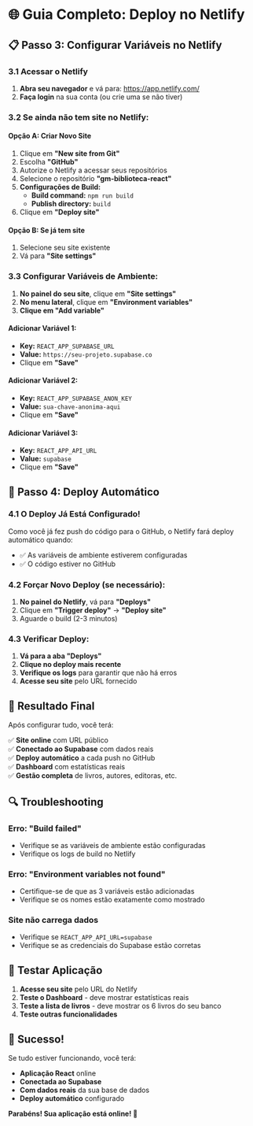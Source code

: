 # 🌐 Guia Completo: Deploy no Netlify

## 📋 **Passo 3: Configurar Variáveis no Netlify**

### **3.1 Acessar o Netlify**
1. **Abra seu navegador** e vá para: https://app.netlify.com/
2. **Faça login** na sua conta (ou crie uma se não tiver)

### **3.2 Se ainda não tem site no Netlify:**

#### **Opção A: Criar Novo Site**
1. Clique em **"New site from Git"**
2. Escolha **"GitHub"**
3. Autorize o Netlify a acessar seus repositórios
4. Selecione o repositório **"gm-biblioteca-react"**
5. **Configurações de Build:**
   - **Build command:** `npm run build`
   - **Publish directory:** `build`
6. Clique em **"Deploy site"**

#### **Opção B: Se já tem site**
1. Selecione seu site existente
2. Vá para **"Site settings"**

### **3.3 Configurar Variáveis de Ambiente:**

1. **No painel do seu site**, clique em **"Site settings"**
2. **No menu lateral**, clique em **"Environment variables"**
3. **Clique em "Add variable"**

#### **Adicionar Variável 1:**
- **Key:** `REACT_APP_SUPABASE_URL`
- **Value:** `https://seu-projeto.supabase.co`
- Clique em **"Save"**

#### **Adicionar Variável 2:**
- **Key:** `REACT_APP_SUPABASE_ANON_KEY`
- **Value:** `sua-chave-anonima-aqui`
- Clique em **"Save"**

#### **Adicionar Variável 3:**
- **Key:** `REACT_APP_API_URL`
- **Value:** `supabase`
- Clique em **"Save"**

## 🚀 **Passo 4: Deploy Automático**

### **4.1 O Deploy Já Está Configurado!**

Como você já fez push do código para o GitHub, o Netlify fará deploy automático quando:
- ✅ As variáveis de ambiente estiverem configuradas
- ✅ O código estiver no GitHub

### **4.2 Forçar Novo Deploy (se necessário):**

1. **No painel do Netlify**, vá para **"Deploys"**
2. Clique em **"Trigger deploy"** → **"Deploy site"**
3. Aguarde o build (2-3 minutos)

### **4.3 Verificar Deploy:**

1. **Vá para a aba "Deploys"**
2. **Clique no deploy mais recente**
3. **Verifique os logs** para garantir que não há erros
4. **Acesse seu site** pelo URL fornecido

## 🎯 **Resultado Final**

Após configurar tudo, você terá:

✅ **Site online** com URL público  
✅ **Conectado ao Supabase** com dados reais  
✅ **Deploy automático** a cada push no GitHub  
✅ **Dashboard** com estatísticas reais  
✅ **Gestão completa** de livros, autores, editoras, etc.  

## 🔍 **Troubleshooting**

### **Erro: "Build failed"**
- Verifique se as variáveis de ambiente estão configuradas
- Verifique os logs de build no Netlify

### **Erro: "Environment variables not found"**
- Certifique-se de que as 3 variáveis estão adicionadas
- Verifique se os nomes estão exatamente como mostrado

### **Site não carrega dados**
- Verifique se `REACT_APP_API_URL=supabase`
- Verifique se as credenciais do Supabase estão corretas

## 📱 **Testar Aplicação**

1. **Acesse seu site** pelo URL do Netlify
2. **Teste o Dashboard** - deve mostrar estatísticas reais
3. **Teste a lista de livros** - deve mostrar os 6 livros do seu banco
4. **Teste outras funcionalidades**

## 🎉 **Sucesso!**

Se tudo estiver funcionando, você terá:
- **Aplicação React** online
- **Conectada ao Supabase** 
- **Com dados reais** da sua base de dados
- **Deploy automático** configurado

**Parabéns! Sua aplicação está online! 🚀**
